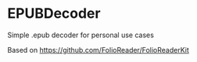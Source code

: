 # EPUBDecoder
Simple .epub decoder for personal use cases

Based on https://github.com/FolioReader/FolioReaderKit
